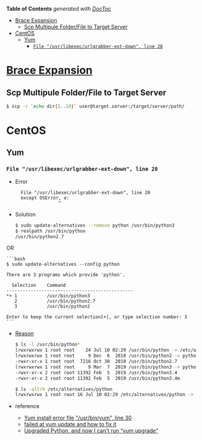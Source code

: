 <!-- START doctoc generated TOC please keep comment here to allow auto update -->
<!-- DON'T EDIT THIS SECTION, INSTEAD RE-RUN doctoc TO UPDATE -->
**Table of Contents**  *generated with [DocToc](https://github.com/thlorenz/doctoc)*

- [Brace Expansion](#brace-expansion)
  - [Scp Multipule Folder/File to Target Server](#scp-multipule-folderfile-to-target-server)
- [CentOS](#centos)
  - [Yum](#yum)
    - [`File "/usr/libexec/urlgrabber-ext-down", line 28`](#file-usrlibexecurlgrabber-ext-down-line-28)

<!-- END doctoc generated TOC please keep comment here to allow auto update -->


# [Brace Expansion](https://www.gnu.org/software/bash/manual/html_node/Brace-Expansion.html)
## Scp Multipule Folder/File to Target Server

```bash
$ scp -r `echo dir{1..10}` user@target.server:/target/server/path/
```

# CentOS
## Yum
### `File "/usr/libexec/urlgrabber-ext-down", line 28`
- Error

        File "/usr/libexec/urlgrabber-ext-down", line 28
        except OSError, e:
                      ^

- Solution

    ```bash
    $ sudo update-alternatives --remove python /usr/bin/python3
    $ realpath /usr/bin/python
    /usr/bin/python2.7
    ```

OR

    ```bash
    $ sudo update-alternatives --config python

    There are 3 programs which provide 'python'.

      Selection    Command
    -----------------------------------------------
    *+ 1           /usr/bin/python3
       2           /usr/bin/python2.7
       3           /usr/bin/python2

    Enter to keep the current selection[+], or type selection number: 3
    ```


- [Reason](https://www.linuxquestions.org/questions/linux-newbie-8/yum-upgrading-error-4175632414/) 

    ```bash
    $ ls -l /usr/bin/python*
    lrwxrwxrwx 1 root root    24 Jul 10 02:29 /usr/bin/python -> /etc/alternatives/python
    lrwxrwxrwx 1 root root     9 Dec  6  2018 /usr/bin/python2 -> python2.7
    -rwxr-xr-x 1 root root  7216 Oct 30  2018 /usr/bin/python2.7
    lrwxrwxrwx 1 root root     9 Mar  7  2019 /usr/bin/python3 -> python3.4
    -rwxr-xr-x 2 root root 11392 Feb  5  2019 /usr/bin/python3.4
    -rwxr-xr-x 2 root root 11392 Feb  5  2019 /usr/bin/python3.4m

    $ ls -altrh /etc/alternatives/python
    lrwxrwxrwx 1 root root 16 Jul 10 02:29 /etc/alternatives/python -> /usr/bin/python3
    ```

- reference
    - [Yum install error file "/usr/bin/yum", line 30](http://www.programmersought.com/article/3242669414/)
    - [failed at yum update and how to fix it](http://wenhan.blog/2018/02/18/failed-at-yum-update-and-how-to-fix-it/)
    - [Upgraded Python, and now I can't run “yum upgrade”](https://unix.stackexchange.com/questions/524552/upgraded-python-and-now-i-cant-run-yum-upgrade)
